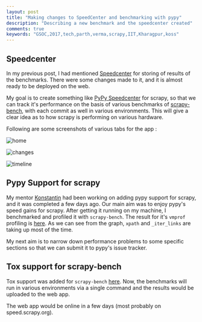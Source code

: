 ```yaml
---
layout: post
title: "Making changes to SpeedCenter and benchmarking with pypy"
description: "Describing a new benchmark and the speedcenter created"
comments: true
keywords: "GSOC,2017,tech,parth,verma,scrapy,IIT,Kharagpur,koss"
---
```


## Speedcenter

In my previous post, I had mentioned [Speedcenter](https://github.com/scrapy/scrapy-bench-speedcenter) for storing of results of the benchmarks. There were some changes made to it, and it is almost ready to be deployed on the web.

My goal is to create something like [PyPy Speedcenter](http://speed.pypy.org/) for scrapy, so that we can track it's performance on the basis of various benchmarks of [scrapy-bench](https://github.com/scrapy/scrapy-bench/), with each commit as well in various environments. This will give a clear idea as to how scrapy is performing on various hardware.

Following are some screenshots of various tabs for the app : 

![home](https://raw.githubusercontent.com/Parth-Vader/parth-vader.github.io/master/assets/images/home.png)

![changes](https://raw.githubusercontent.com/Parth-Vader/parth-vader.github.io/master/assets/images/changes.png)

![timeline](https://raw.githubusercontent.com/Parth-Vader/parth-vader.github.io/master/assets/images/timeline.png)


## Pypy Support for scrapy

My mentor [Konstantin](https://github.com/lopuhin) had been working on adding pypy support for scrapy, and it was completed a few days ago. Our main aim was to enjoy pypy's speed gains for scrapy. After getting it running on my machine, I benchmarked and profiled it with `scrapy-bench`. The result for it's `vmprof` profiling is [here](http://vmprof.com/#/dd665457-68b1-476d-9f49-6ff69c7eef72). As we can see from the graph, `xpath` and `_iter_links` are taking up most of the time.

My next aim is to narrow down performance problems to some specific sections so that we can submit it to pypy's issue tracker.

## Tox support for scrapy-bench

Tox support was added for `scrapy-bench` [here](https://github.com/scrapy/scrapy-bench/blob/master/tox.ini). Now, the benchmarks will run in various environments via a single command and the results would be uploaded to the web app.


The web app would be online in a few days (most probably on speed.scrapy.org).